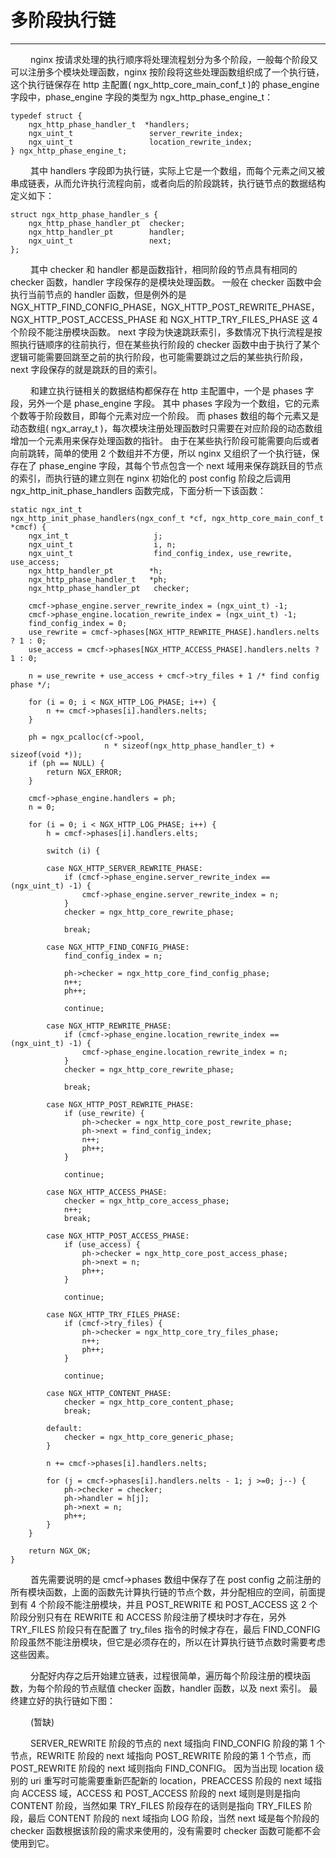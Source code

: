 # 多阶段执行链
***

&emsp;&emsp;
nginx 按请求处理的执行顺序将处理流程划分为多个阶段，一般每个阶段又可以注册多个模块处理函数，nginx 按阶段将这些处理函数组织成了一个执行链，这个执行链保存在 http 主配置( ngx_http_core_main_conf_t )的 phase_engine 字段中，phase_engine 字段的类型为 ngx_http_phase_engine_t：

    typedef struct {
        ngx_http_phase_handler_t  *handlers;
        ngx_uint_t                 server_rewrite_index;
        ngx_uint_t                 location_rewrite_index;
    } ngx_http_phase_engine_t;

&emsp;&emsp;
其中 handlers 字段即为执行链，实际上它是一个数组，而每个元素之间又被串成链表，从而允许执行流程向前，或者向后的阶段跳转，执行链节点的数据结构定义如下：

    struct ngx_http_phase_handler_s {
        ngx_http_phase_handler_pt  checker;
        ngx_http_handler_pt        handler;
        ngx_uint_t                 next;
    };

&emsp;&emsp;
其中 checker 和 handler 都是函数指针，相同阶段的节点具有相同的 checker 函数，handler 字段保存的是模块处理函数。
一般在 checker 函数中会执行当前节点的 handler 函数，但是例外的是 NGX_HTTP_FIND_CONFIG_PHASE，NGX_HTTP_POST_REWRITE_PHASE，NGX_HTTP_POST_ACCESS_PHASE 和 NGX_HTTP_TRY_FILES_PHASE 这 4 个阶段不能注册模块函数。
next 字段为快速跳跃索引，多数情况下执行流程是按照执行链顺序的往前执行，但在某些执行阶段的 checker 函数中由于执行了某个逻辑可能需要回跳至之前的执行阶段，也可能需要跳过之后的某些执行阶段，next 字段保存的就是跳跃的目的索引。

&emsp;&emsp;
和建立执行链相关的数据结构都保存在 http 主配置中，一个是 phases 字段，另外一个是 phase_engine 字段。
其中 phases 字段为一个数组，它的元素个数等于阶段数目，即每个元素对应一个阶段。
而 phases 数组的每个元素又是动态数组( ngx_array_t )，每次模块注册处理函数时只需要在对应阶段的动态数组增加一个元素用来保存处理函数的指针。
由于在某些执行阶段可能需要向后或者向前跳转，简单的使用 2 个数组并不方便，所以 nginx 又组织了一个执行链，保存在了 phase_engine 字段，其每个节点包含一个 next 域用来保存跳跃目的节点的索引，而执行链的建立则在 nginx 初始化的 post config 阶段之后调用 ngx_http_init_phase_handlers 函数完成，下面分析一下该函数：

    static ngx_int_t
    ngx_http_init_phase_handlers(ngx_conf_t *cf, ngx_http_core_main_conf_t *cmcf) {
        ngx_int_t                   j;
        ngx_uint_t                  i, n;
        ngx_uint_t                  find_config_index, use_rewrite, use_access;
        ngx_http_handler_pt        *h;
        ngx_http_phase_handler_t   *ph;
        ngx_http_phase_handler_pt   checker;

        cmcf->phase_engine.server_rewrite_index = (ngx_uint_t) -1;
        cmcf->phase_engine.location_rewrite_index = (ngx_uint_t) -1;
        find_config_index = 0;
        use_rewrite = cmcf->phases[NGX_HTTP_REWRITE_PHASE].handlers.nelts ? 1 : 0;
        use_access = cmcf->phases[NGX_HTTP_ACCESS_PHASE].handlers.nelts ? 1 : 0;

        n = use_rewrite + use_access + cmcf->try_files + 1 /* find config phase */;

        for (i = 0; i < NGX_HTTP_LOG_PHASE; i++) {
            n += cmcf->phases[i].handlers.nelts;
        }

        ph = ngx_pcalloc(cf->pool,
                         n * sizeof(ngx_http_phase_handler_t) + sizeof(void *));
        if (ph == NULL) {
            return NGX_ERROR;
        }

        cmcf->phase_engine.handlers = ph;
        n = 0;

        for (i = 0; i < NGX_HTTP_LOG_PHASE; i++) {
            h = cmcf->phases[i].handlers.elts;

            switch (i) {

            case NGX_HTTP_SERVER_REWRITE_PHASE:
                if (cmcf->phase_engine.server_rewrite_index == (ngx_uint_t) -1) {
                    cmcf->phase_engine.server_rewrite_index = n;
                }
                checker = ngx_http_core_rewrite_phase;

                break;

            case NGX_HTTP_FIND_CONFIG_PHASE:
                find_config_index = n;

                ph->checker = ngx_http_core_find_config_phase;
                n++;
                ph++;

                continue;

            case NGX_HTTP_REWRITE_PHASE:
                if (cmcf->phase_engine.location_rewrite_index == (ngx_uint_t) -1) {
                    cmcf->phase_engine.location_rewrite_index = n;
                }
                checker = ngx_http_core_rewrite_phase;

                break;

            case NGX_HTTP_POST_REWRITE_PHASE:
                if (use_rewrite) {
                    ph->checker = ngx_http_core_post_rewrite_phase;
                    ph->next = find_config_index;
                    n++;
                    ph++;
                }

                continue;

            case NGX_HTTP_ACCESS_PHASE:
                checker = ngx_http_core_access_phase;
                n++;
                break;

            case NGX_HTTP_POST_ACCESS_PHASE:
                if (use_access) {
                    ph->checker = ngx_http_core_post_access_phase;
                    ph->next = n;
                    ph++;
                }

                continue;

            case NGX_HTTP_TRY_FILES_PHASE:
                if (cmcf->try_files) {
                    ph->checker = ngx_http_core_try_files_phase;
                    n++;
                    ph++;
                }

                continue;

            case NGX_HTTP_CONTENT_PHASE:
                checker = ngx_http_core_content_phase;
                break;

            default:
                checker = ngx_http_core_generic_phase;
            }

            n += cmcf->phases[i].handlers.nelts;

            for (j = cmcf->phases[i].handlers.nelts - 1; j >=0; j--) {
                ph->checker = checker;
                ph->handler = h[j];
                ph->next = n;
                ph++;
            }
        }

        return NGX_OK;
    }

&emsp;&emsp;
首先需要说明的是 cmcf->phases 数组中保存了在 post config 之前注册的所有模块函数，上面的函数先计算执行链的节点个数，并分配相应的空间，前面提到有 4 个阶段不能注册模块，并且 POST_REWRITE 和 POST_ACCESS 这 2 个阶段分别只有在 REWRITE 和 ACCESS 阶段注册了模块时才存在，另外 TRY_FILES 阶段只有在配置了 try_files 指令的时候才存在，最后 FIND_CONFIG 阶段虽然不能注册模块，但它是必须存在的，所以在计算执行链节点数时需要考虑这些因素。

&emsp;&emsp;
分配好内存之后开始建立链表，过程很简单，遍历每个阶段注册的模块函数，为每个阶段的节点赋值 checker 函数，handler 函数，以及 next 索引。
最终建立好的执行链如下图：

&emsp;&emsp;
(暂缺)

&emsp;&emsp;
SERVER_REWRITE 阶段的节点的 next 域指向 FIND_CONFIG 阶段的第 1 个节点，REWRITE 阶段的 next 域指向 POST_REWRITE 阶段的第 1 个节点，而 POST_REWRITE 阶段的 next 域则指向 FIND_CONFIG。
因为当出现 location 级别的 uri 重写时可能需要重新匹配新的 location，PREACCESS 阶段的 next 域指向 ACCESS 域，ACCESS 和 POST_ACCESS 阶段的 next 域则是则是指向 CONTENT 阶段，当然如果 TRY_FILES 阶段存在的话则是指向 TRY_FILES 阶段，最后 CONTENT 阶段的 next 域指向 LOG 阶段，当然 next 域是每个阶段的 checker 函数根据该阶段的需求来使用的，没有需要时 checker 函数可能都不会使用到它。